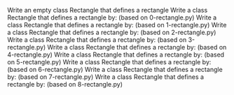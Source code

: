 Write an empty class Rectangle that defines a rectangle
Write a class Rectangle that defines a rectangle by: (based on 0-rectangle.py)
Write a class Rectangle that defines a rectangle by: (based on 1-rectangle.py)
Write a class Rectangle that defines a rectangle by: (based on 2-rectangle.py)
Write a class Rectangle that defines a rectangle by: (based on 3-rectangle.py)
Write a class Rectangle that defines a rectangle by: (based on 4-rectangle.py)
Write a class Rectangle that defines a rectangle by: (based on 5-rectangle.py)
Write a class Rectangle that defines a rectangle by: (based on 6-rectangle.py)
Write a class Rectangle that defines a rectangle by: (based on 7-rectangle.py)
Write a class Rectangle that defines a rectangle by: (based on 8-rectangle.py)

